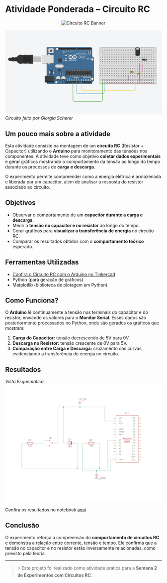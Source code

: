 # Atividade Ponderada – Circuito RC
<p align="center">
  <img src="https://capsule-render.vercel.app/api?type=rounded&height=200&color=0:800080,50:DA70D6,100:FF69B4&text=Circuito%20RC%20na%20Prática&textBg=false&section=header&reversal=true&fontColor=FFFFFF&fontSize=45&fontAlign=50&animation=fadeIn&descAlign=16" alt="Circuito RC Banner" width="700"/>
</p>


![Circuito RC](assets/arduino1.png)
*Circuito feito por Giorgia Scherer*

## Um pouco mais sobre a atividade
Esta atividade consiste na montagem de um **circuito RC** (Resistor + Capacitor) utilizando o **Arduino** para monitoramento das tensões nos componentes. A atividade teve como objetivo **coletar dados experimentais** e gerar gráficos mostrando o comportamento da tensão ao longo do tempo durante os processos de **carga e descarga**.

O experimento permite compreender como a energia elétrica é armazenada e liberada por um capacitor, além de analisar a resposta do resistor associado ao circuito.

## Objetivos
- Observar o comportamento de um **capacitor durante a carga e descarga**.
- Medir a **tensão no capacitor e no resistor** ao longo do tempo.
- Gerar gráficos para **visualizar a transferência de energia** no circuito RC.
- Comparar os resultados obtidos com o **comportamento teórico** esperado.

## Ferramentas Utilizadas
- [Confira o Circuito RC com o Arduino no Tinkercad](https://www.tinkercad.com/things/9OyvEtcHVm2-atividade-ponderada-da-instrucao-semana-2/editel?returnTo=%2Fthings%2F9OyvEtcHVm2-atividade-ponderada-da-instrucao-semana-2&sharecode=fdCRoNtnIOGjPvks3lrNfJToxLTrNvBMnuVd28fzcu4)
- Python (para geração de gráficos)
- Matplotlib (biblioteca de plotagem em Python)

## Como Funciona?
O **Arduino** lê continuamente a tensão nos terminais do capacitor e do resistor, enviando os valores para o **Monitor Serial**. Esses dados são posteriormente processados no Python, onde são gerados os gráficos que mostram:

1. **Carga do Capacitor:** tensão decrescendo de 5V para 0V.
2. **Descarga no Resistor:** tensão crescente de 0V para 5V.
3. **Comparação entre Carga e Descarga:** cruzamento das curvas, evidenciando a transferência de energia no circuito.

## Resultados

*Vista Esquemática*
![Circuito RC](assets/arduino2.png)

Confira os resultados no notebook [aqui](ponderada.ipynb)



## Conclusão
O experimento reforça a compreensão do **comportamento de circuitos RC** e demonstra a relação entre corrente, tensão e tempo. Ele confirma que a tensão no capacitor e no resistor estão inversamente relacionadas, como previsto pela teoria.  

---

> ⚡ Este projeto foi realizado como atividade prática para a **Semana 2 de Experimentos com Circuitos RC**.
